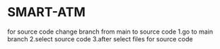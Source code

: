 # SMART-ATM
for source code change branch from main to source code 
1.go to main branch 
2.select source code
3.after select files for source code

